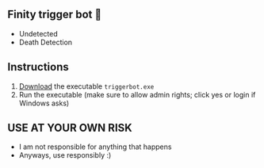 ## Finity trigger bot 🔫
+ Undetected
+ Death Detection

## Instructions
1. [Download](codelink) the executable `triggerbot.exe`
2. Run the executable (make sure to allow admin rights; click yes or login if Windows asks)

##  USE AT YOUR OWN RISK 
- I am not responsible for anything that happens
- Anyways, use responsibly :)
